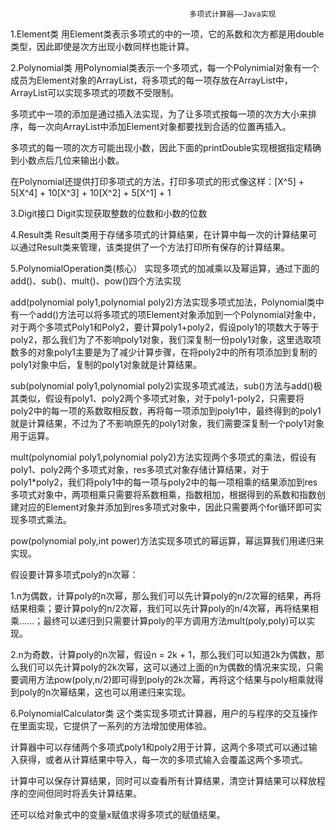                                             多项式计算器——Java实现

1.Element类
用Element类表示多项式的中的一项，它的系数和次方都是用double类型，因此即使是次方出现小数同样也能计算。



2.Polynomial类
用Polynomial类表示一个多项式，每一个Polynimial对象有一个成员为Element对象的ArrayList，将多项式的每一项存放在ArrayList中，ArrayList可以实现多项式的项数不受限制。

多项式中一项的添加是通过插入法实现，为了让多项式按每一项的次方大小来排序，每一次向ArrayList中添加Element对象都要找到合适的位置再插入。

多项式的每一项的次方可能出现小数，因此下面的printDouble实现根据指定精确到小数点后几位来输出小数。

在Polynomial还提供打印多项式的方法，打印多项式的形式像这样：[X^5] + 5[X^4] + 10[X^3] + 10[X^2] + 5[X^1] + 1



3.Digit接口
Digit实现获取整数的位数和小数的位数



4.Result类
Result类用于存储多项式的计算结果，在计算中每一次的计算结果可以通过Result类来管理，该类提供了一个方法打印所有保存的计算结果。



5.PolynomialOperation类(核心）
实现多项式的加减乘以及幂运算，通过下面的add()、sub()、mult()、pow()四个方法实现

add(polynomial poly1,polynomial poly2)方法实现多项式加法，Polynomial类中有一个add()方法可以将多项式的项Element对象添加到一个Polynomial对象中，对于两个多项式Poly1和Poly2，要计算poly1+poly2，假设poly1的项数大于等于poly2，那么我们为了不影响poly1对象，我们深复制一份poly1对象，这里选取项数多的对象poly1主要是为了减少计算步骤，在将poly2中的所有项添加到复制的poly1对象中后，复制的poly1对象就是计算结果。

sub(polynomial poly1,polynomial poly2)实现多项式减法，sub()方法与add()极其类似，假设有poly1、poly2两个多项式对象，对于poly1-poly2，只需要将poly2中的每一项的系数取相反数，再将每一项添加到poly1中，最终得到的poly1就是计算结果，不过为了不影响原先的poly1对象，我们需要深复制一个poly1对象用于运算。

mult(polynomial poly1,polynomial poly2)方法实现两个多项式的乘法，假设有poly1、poly2两个多项式对象，res多项式对象存储计算结果，对于poly1*poly2，我们将poly1中的每一项与poly2中的每一项相乘的结果添加到res多项式对象中，两项相乘只需要将系数相乘，指数相加，根据得到的系数和指数创建对应的Element对象并添加到res多项式对象中，因此只需要两个for循环即可实现多项式乘法。

pow(polynomial poly,int power)方法实现多项式的幂运算，幂运算我们用递归来实现。

假设要计算多项式poly的n次幂：

1.n为偶数，计算poly的n次幂，那么我们可以先计算poly的n/2次幂的结果，再将结果相乘；要计算poly的n/2次幂，我们可以先计算poly的n/4次幂，再将结果相乘......；最终可以递归到只需要计算poly的平方调用方法mult(poly,poly)可以实现。

2.n为奇数，计算poly的n次幂，假设n = 2k + 1，那么我们可以知道2k为偶数，那么我们可以先计算poly的2k次幂，这可以通过上面的n为偶数的情况来实现，只需要调用方法pow(poly,n/2)即可得到poly的2k次幂，再将这个结果与poly相乘就得到poly的n次幂结果，这也可以用递归来实现。



6.PolynomialCalculator类
这个类实现多项式计算器，用户的与程序的交互操作在里面实现，它提供了一系列的方法增加使用体验。

计算器中可以存储两个多项式poly1和poly2用于计算，这两个多项式可以通过输入获得，或者从计算结果中导入，每一次的多项式输入会覆盖这两个多项式。

计算中可以保存计算结果，同时可以查看所有计算结果，清空计算结果可以释放程序的空间但同时将丢失计算结果。

还可以给对象式中的变量x赋值求得多项式的赋值结果。
